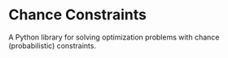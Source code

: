 Chance Constraints
===============================
A Python library for solving optimization problems with chance (probabilistic) constraints.
